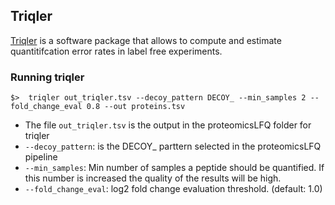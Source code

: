## Triqler

[Triqler](https://github.com/statisticalbiotechnology/triqler) is a software package that allows to compute and estimate quantitifcation error rates in label free experiments.

### Running triqler

```
$>  triqler out_triqler.tsv --decoy_pattern DECOY_ --min_samples 2 --fold_change_eval 0.8 --out proteins.tsv
```

- The file `out_triqler.tsv` is the output in the proteomicsLFQ folder for triqler
- `--decoy_pattern`: is the DECOY_ parttern selected in the proteomicsLFQ pipeline
- `--min_samples`: Min number of samples a peptide should be quantified. If this number is increased the quality of the results will be high.
- `--fold_change_eval`: log2 fold change evaluation threshold. (default: 1.0)
